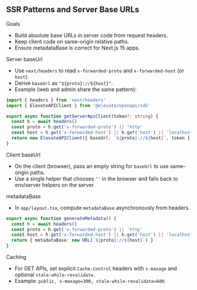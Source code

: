## SSR Patterns and Server Base URLs

Goals

- Build absolute base URLs in server code from request headers.
- Keep client code on same-origin relative paths.
- Ensure metadataBase is correct for Next.js 15 apps.

Server baseUrl

- Use `next/headers` to read `x-forwarded-proto` and `x-forwarded-host` (or `host`).
- Derive `baseUrl` as `"${proto}://${host}"`.
- Example (web and admin share the same pattern):

```ts
import { headers } from 'next/headers'
import { ElevateAPIClient } from '@elevate/openapi/sdk'

export async function getServerApiClient(token?: string) {
  const h = await headers()
  const proto = h.get('x-forwarded-proto') || 'http'
  const host = h.get('x-forwarded-host') || h.get('host') || 'localhost:3000'
  return new ElevateAPIClient({ baseUrl: `${proto}://${host}`, token })
}
```

Client baseUrl

- On the client (browser), pass an empty string for `baseUrl` to use same-origin paths.
- Use a single helper that chooses `''` in the browser and falls back to env/server helpers on the server.

metadataBase

- In `app/layout.tsx`, compute `metadataBase` asynchronously from headers.

```ts
export async function generateMetadata() {
  const h = await headers()
  const proto = h.get('x-forwarded-proto') || 'http'
  const host = h.get('x-forwarded-host') || h.get('host') || 'localhost:3000'
  return { metadataBase: new URL(`${proto}://${host}`) }
}
```

Caching

- For GET APIs, set explicit `Cache-Control` headers with `s-maxage` and optional `stale-while-revalidate`.
- Example: `public, s-maxage=300, stale-while-revalidate=600`.
